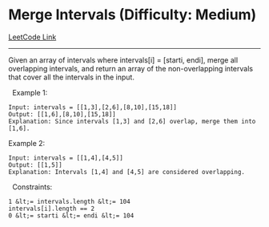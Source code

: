 # Merge Intervals (Difficulty: Medium)

[LeetCode Link](https://leetcode.com/problems/merge-intervals/)

---

Given an array&nbsp;of intervals&nbsp;where intervals[i] = [starti, endi], merge all overlapping intervals, and return an array of the non-overlapping intervals that cover all the intervals in the input.

&nbsp;
Example 1:

```
Input: intervals = [[1,3],[2,6],[8,10],[15,18]]
Output: [[1,6],[8,10],[15,18]]
Explanation: Since intervals [1,3] and [2,6] overlap, merge them into [1,6].
```

Example 2:

```
Input: intervals = [[1,4],[4,5]]
Output: [[1,5]]
Explanation: Intervals [1,4] and [4,5] are considered overlapping.
```

&nbsp;
Constraints:


	1 &lt;= intervals.length &lt;= 104
	intervals[i].length == 2
	0 &lt;= starti &lt;= endi &lt;= 104


